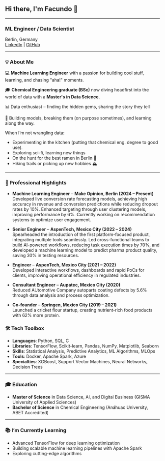 
## Hi there, I'm Facundo 👋  
---

### ML Engineer / Data Scientist  

Berlin, Germany  
[LinkedIn](https://linkedin.com/in/facundo-espina) | [GitHub](https://github.com/El-FED)  

---

### 💡 About Me  

💻 **Machine Learning Engineer** with a passion for building cool stuff, learning, and chasing "aha!" moments.

🎓 **Chemical Engineering graduate (BSc)** now diving headfirst into the world of data with a **Master's in Data Science**. 

📊 Data enthusiast – finding the hidden gems, sharing the story they tell

🤖 Building models, breaking them (on purpose sometimes), and learning along the way.

When I’m not wrangling data:  
- Experimenting in the kitchen (putting that chemical eng. degree to good use).  
- Exploring sci-fi, learning new things
- On the hunt for the best ramen in Berlin 🍜
- Hiking trails or picking up new hobbies 🏔

---

### 🚀 Professional Highlights  

- **Machine Learning Engineer** – **Make Opinion, Berlin (2024 – Present)**  
  Developed live conversion rate forecasting models, achieving high accuracy in revenue and conversion predictions while reducing dropout rates by 10%. Enhanced targeting through user clustering models, improving performance by 6%. Currently working on recommendation systems to optimize user engagement.

- **Senior Engineer** – **AspenTech, Mexico City (2022 – 2024)**  
  Spearheaded the introduction of the first platform-focused product, integrating multiple tools seamlessly. Led cross-functional teams to build AI-powered workflows, reducing task execution times by 70%, and developed a machine learning model to predict pharma product quality, saving 30% in testing resources.  

- **Engineer** – **AspenTech, Mexico City (2021 – 2022)**  
  Developed interactive workflows, dashboards and rapid PoCs for clients, improving operational efficiency in regulated industries.  

- **Consultant Engineer** – **Aupatec, Mexico City (2020)**  
  Reduced AUtomotive Company autoparts coating defects by 5.6% through data analysis and process optimization.  

- **Co-founder** – **Springen, Mexico City (2019 – 2021)**  
  Launched a cricket flour startup, creating nutrient-rich food products with 62% more protein.  


### 🛠️ Tech Toolbox  

- **Languages**: Python, SQL, C 
- **Libraries**: TensorFlow, Scikit-learn, Pandas, NumPy, Matplotlib, Seaborn  
- **Skills**: Statistical Analysis, Predictive Analytics, ML Algorithms, MLOps  
- **Tools**: Docker, Apache Spark, Azure  
- **Specialties**: XGBoost, Support Vector Machines, Neural Networks, Decision Trees  

---

### 🎓 Education  

- **Master of Science** in Data Science, AI, and Digital Business (GISMA University of Applied Sciences)  
- **Bachelor of Science** in Chemical Engineering (Anáhuac University, ABET Accredited)  

---

### 📚 I’m Currently Learning  

- Advanced TensorFlow for deep learning optimization  
- Building scalable machine learning pipelines with Apache Spark  
- Exploring cutting-edge algorithms
